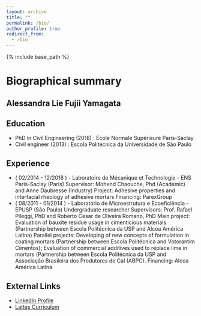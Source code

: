 ```yaml
---
layout: archive
title: ""
permalink: /bio/
author_profile: true
redirect_from:
  - /bio
---
```


{% include base_path %}


# Biographical summary
## Alessandra Lie Fujii Yamagata

## Education
- PhD in Civil Engineering (2018) : École Normale Supérieure Paris-Saclay
- Civil engineer (2013) : Escola Politécnica da Universidade de São Paulo

## Experience
- ( 02/2014 - 12/2018 ) - Laboratoire de Mécanique et Technologie - ENS Paris-Saclay (Paris)
  Supervisor: Mohend Chaouche, Phd (Academic) and Anne Daubresse (Industry)
  Project: Adhesive properties and interfacial rheology of adhesive mortars
  Financing: ParexGroup
- ( 08/2011 - 01/2014 ) - Laboratório de Microestrutura e Ecoeficiência - EPUSP (São Paulo)
  Undergraduate researcher
  Supervisors: Prof. Rafael Pileggi, PhD and Roberto Cesar de Oliveira Romano, PhD
  Main project: Evaluation of bauxite residue usage in cimenticious materials (Partnership between Escola Politécnica da USP and Alcoa América Latina)
  Parallel projects: Developing of new concepts of formulation in coating mortars (Partnership between Escola Politécnica and Votorantim Cimentos); Evaluation of commercial additives used to replace lime in mortars (Partnership between Escola Politécnica da USP and Associação Brasileira dos Produtores de Cal (ABPC).
  Financing: Alcoa América Latina
  
## External Links
- [LinkedIn Profile](http://linkedin.com/in/alfujii)
- [Lattes Curriculum](http://lattes.cnpq.br/7932148707851149)

  
  
